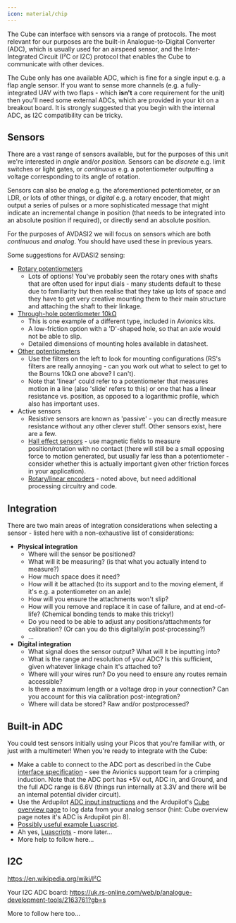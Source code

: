 ```yaml
---
icon: material/chip
---
```


The Cube can interface with sensors via a range of protocols. The most relevant for our purposes are the built-in Analogue-to-Digital Converter (ADC), which is usually used for an airspeed sensor, and the Inter-Integrated Circuit (I²C or I2C) protocol that enables the Cube to communicate with other devices.

The Cube only has one available ADC, which is fine for a single input e.g. a flap angle sensor. If you want to sense more channels (e.g. a fully-integrated UAV with two flaps - which **isn't** a core requirement for the unit) then you'll need some external ADCs, which are provided in your kit on a breakout board. It is strongly suggested that you begin with the internal ADC, as I2C compatibility can be tricky.

## Sensors

There are a vast range of sensors available, but for the purposes of this unit we're interested in _angle_ and/or _position_. Sensors can be _discrete_ e.g. limit switches or light gates, or _continuous_ e.g. a potentiometer outputting a voltage corresponding to its angle of rotation.

Sensors can also be _analog_ e.g. the aforementioned potentiometer, or an LDR, or lots of other things, or _digital_ e.g. a rotary encoder, that might output a series of pulses or a more sophisticated message that might indicate an incremental change in position (that needs to be integrated into an absolute position if required), or directly send an absolute position.

For the purposes of AVDASI2 we will focus on sensors which are both _continuous_ and _analog_. You should have used these in previous years.

Some suggestions for AVDASI2 sensing:

* [Rotary potentiometers](https://uk.rs-online.com/web/c/passive-components/variable-resistors/potentiometers/?selectedNavigation=attributes.Potentiometer_Type=Rotary)
    * Lots of options! You've probably seen the rotary ones with shafts that are often used for input dials - many students default to these due to familiarity but then realise that they take up lots of space and they have to get very creative mounting them to their main structure and attaching the shaft to their linkage.
* [Through-hole potentiometer 10kΩ](https://uk.rs-online.com/web/p/potentiometers/1675335?gb=s)
    * This is one example of a different type, included in Avionics kits.
    * A low-friction option with a 'D'-shaped hole, so that an axle would not be able to slip.
    * Detailed dimensions of mounting holes available in datasheet.
* [Other potentiometers](https://uk.rs-online.com/web/c/passive-components/variable-resistors/potentiometers/)
    * Use the filters on the left to look for mounting configurations (RS's filters are really annoying - can you work out what to select to get to the Bourns 10kΩ one above? I can't). 
    * Note that 'linear' could refer to a potentiometer that measures motion in a line (also 'slide' refers to this) or one that has a linear resistance vs. position, as opposed to a logarithmic profile, which also has important uses.
* Active sensors
    * Resistive sensors are known as 'passive' - you can directly measure resistance without any other clever stuff. Other sensors exist, here are a few.
    * [Hall effect sensors](https://www.instructables.com/Hall-effect-sensor/) - use magnetic fields to measure position/rotation with no contact (there will still be a small opposing force to motion generated, but usually far less than a potentiometer - consider whether this is actually important given other friction forces in your application).
    * [Rotary/linear encoders](https://www.instructables.com/Tutorial-of-Rotary-Encoder-With-Arduino/) - noted above, but need additional processing circuitry and code.


## Integration

There are two main areas of integration considerations when selecting a sensor - listed here with a non-exhaustive list of considerations:

* **Physical integration**
    * Where will the sensor be positioned?
    * What will it be measuring? (is that what you actually intend to measure?)
    * How much space does it need?
    * How will it be attached (to its support and to the moving element, if it's e.g. a potentiometer on an axle)
    * How will you ensure the attachments won't slip?
    * How will you remove and replace it in case of failure, and at end-of-life? (Chemical bonding tends to make this tricky!)
    * Do you need to be able to adjust any positions/attachments for calibration? (Or can you do this digitally/in post-processing?)
    * ...
* **Digital integration**
    * What signal does the sensor output? What will it be inputting into?
    * What is the range and resolution of your ADC? Is this sufficient, given whatever linkage chain it's attached to?
    * Where will your wires run? Do you need to ensure any routes remain accessible?
    * Is there a maximum length or a voltage drop in your connection? Can you account for this via calibration post-integration?
    * Where will data be stored? Raw and/or postprocessed?


## Built-in ADC

You could test sensors initially using your Picos that you're familiar with, or just with a multimeter! When you're ready to integrate with the Cube:

* Make a cable to connect to the ADC port as described in the Cube [interface specification](https://docs.cubepilot.org/user-guides/autopilot/the-cube/introduction/interface-specifications#analog-or-port-adc) - see the Avionics support team for a crimping induction. Note that the ADC port has +5V out, ADC in, and Ground, and the full ADC range is 6.6V (things run internally at 3.3V and there will be an internal potential divider circuit).
* Use the Ardupilot [ADC input instructions](https://ardupilot.org/plane/docs/common-analog-pins.html) and the Ardupilot's [Cube overview page](https://ardupilot.org/plane/docs/common-thecubeorange-overview.html) to log data from your analog sensor (hint: Cube overview page notes it's ADC is Ardupilot pin 8).
* [Possibly useful example Luascript](https://github.com/ArduPilot/ardupilot/blob/master/libraries/AP_Scripting/examples/analog_input_and_GPIO.lua).
* Ah yes, [Luascripts](https://ardupilot.org/copter/docs/common-lua-scripts.html) - more later...
* More help to follow here...


## I2C

https://en.wikipedia.org/wiki/I²C

Your I2C ADC board: https://uk.rs-online.com/web/p/analogue-development-tools/2163761?gb=s 

More to follow here too...